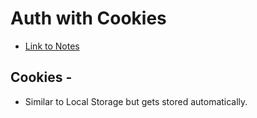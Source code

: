 # Auth with Cookies
- [Link to Notes](https://projects.100xdevs.com/tracks/Auth/auth-3)
## Cookies -
- Similar to Local Storage but gets stored automatically.

